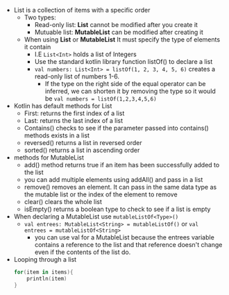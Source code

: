 - List is a collection of items with a specific order
	- Two types:
		- Read-only list: **List** cannot be modified after you create it
		- Mutuable list: **MutableList** can be modified after creating it
	- When using **List** or **MutableList** It must specify the type of elements it contain
		- I.E `List<Int>` holds a list of Integers
		- Use the standard kotlin library function listOf() to declare a list
		- `val numbers: List<Int> = listOf(1, 2, 3, 4, 5, 6)` creates a read-only list of numbers 1-6.
			- If the type on the right side of the equal operator can be inferred, we can shorten it by removing the type so it would be `val numbers = listOf(1,2,3,4,5,6)`
- Kotlin has default methods for List 
	- First: returns the first index of a list
	- Last: returns the last index of a list
	- Contains() checks to see if the parameter passed into contains() methods exists in a list 
	- reversed() returns a list in reversed order
	- sorted() returns a list in ascending order
- methods for MutableList 
	- add() method returns true if an item has been successfully added to the list
	- you can add multiple elements using addAll() and pass in a list
	- remove() removes an element. It can pass in the same data type as the mutable list or the index of the element to remove
	- clear() clears the whole list
	- isEmpty() returns a boolean type to check to see if a list is empty 
- When declaring a MutableList use `mutableListOf<Type>()`
	- `val entrees: MutableList<String> = mutableListOf()` or `val entrees = mutableListOf<String>`
		- you can use val for a MutableList because the entrees variable contains a reference to the list and that reference doesn't change even if the contents of the list do. 
- Looping through a list
	```Kotlin
	for(item in items){
		println(item)
	}
	```
